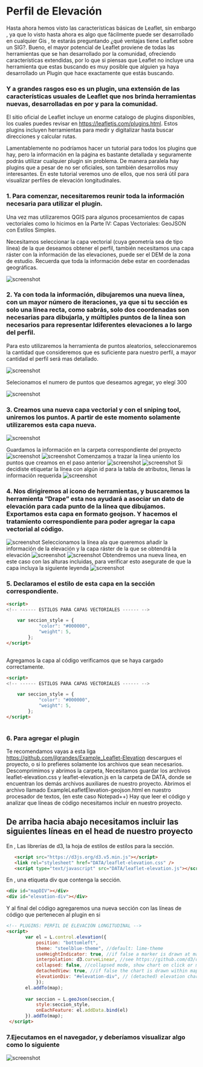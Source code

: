 # Perfil de Elevación
Hasta ahora hemos visto las características básicas de Leaflet, sin embargo , ya que lo visto hasta ahora es algo que fácilmente puede ser desarrollado en cualquier Gis , te estarás preguntando ¿qué ventajas tiene Leaflet sobre un SIG?. Bueno, el mayor potencial de Leaflet proviene de todas las herramientas que se han desarrollado por la comunidad, ofreciendo características extendidas, por lo que si piensas que Leaflet no incluye una herramienta que estas buscando es muy posible que alguien ya haya desarrollado un Plugin que hace exactamente que estás buscando. 
###  Y a grandes rasgos eso es un plugin, una extensión de las características usuales de Leaflet que nos brinda herramientas nuevas, desarrolladas en por y para la comunidad.

El sitio oficial de Leaflet incluye un enorme catalogo de plugins disponibles, los cuales puedes revisar en https://leafletjs.com/plugins.html. Estos plugins incluyen herramientas para  medir  y digitalizar hasta buscar direcciones y calcular rutas.

Lamentablemente no podríamos hacer un tutorial para todos los plugins que hay, pero la información en la página es bastante detallada y seguramente podrás utilizar cualquier plugin sin problema. De manera paralela hay plugins que a pesar de no ser oficiales, son también desarrollos muy interesantes. En este tutorial veremos uno de ellos, que nos será útil para visualizar perfiles de elevación longitudinales. 

### 1.	Para comenzar, necesitaremos reunir toda la información necesaria para utilizar el plugin. 

Una vez mas utilizaremos QGIS para algunos procesamientos de capas vectoriales como lo hicimos en la Parte IV: Capas Vectoriales: GeoJSON con Estilos Simples. 

Necesitamos seleccionar la capa vectorial (cuya geometría sea de tipo línea) de la que deseamos obtener el perfil, también necesitamos una capa ráster con la información de las elevaciones, puede ser el DEM de la zona de estudio. Recuerda que toda la información debe estar en coordenadas geográficas.

![screenshot](https://raw.githubusercontent.com/sampach95/PerfilDeElevacion/master/img/Imagen1.png )

### 2.	Ya con toda la información, dibujaremos una nueva línea, con un mayor número de iteraciones, ya que si tu sección es solo una línea recta, como sabrás, solo dos coordenadas son necesarias para dibujarla, y múltiples puntos de la línea son necesarios para representar ldiferentes elevaciones a lo largo del perfil.

 Para esto utilizaremos la herramienta de puntos aleatorios, seleccionaremos la cantidad que consideremos que es suficiente para nuestro perfil, a mayor cantidad el perfil será mas detallado. 

![screenshot](https://raw.githubusercontent.com/sampach95/PerfilDeElevacion/master/img/Imagen2.png )

  Selecionamos el numero de puntos que deseamos agregar, yo elegí 300
  
  ![screenshot](https://raw.githubusercontent.com/sampach95/PerfilDeElevacion/master/img/Imagen3.png )

### 3. Creamos una nueva capa vectorial y con el sniping tool, uniremos los puntos. A partir de este momento solamente utilizaremos esta capa nueva. 

  ![screenshot](https://raw.githubusercontent.com/sampach95/PerfilDeElevacion/master/img/Imagen4.png )
  
  Guardamos la información en la carpeta correspondiente del proyecto
 ![screenshot](https://raw.githubusercontent.com/sampach95/PerfilDeElevacion/master/img/Imagen5.png )
 ![screenshot](https://raw.githubusercontent.com/sampach95/PerfilDeElevacion/master/img/Imagen6.png )
  Comenzamos a trazar la linea uniento los puntos que creamos en el paso anterior
 ![screenshot](https://raw.githubusercontent.com/sampach95/PerfilDeElevacion/master/img/Imagen8.png )
  ![screenshot](https://raw.githubusercontent.com/sampach95/PerfilDeElevacion/master/img/Imagen9.png )
  Si decidiste etiquetar la línea con algún id para la tabla de atributos, llenas la información requerida
 ![screenshot](https://raw.githubusercontent.com/sampach95/PerfilDeElevacion/master/img/Imagen10.png )
 
 
### 4. Nos dirigiremos al icono de herramientas, y buscaremos la herramienta “Drape” esta nos ayudará a asociar un dato de elevación para cada punto de la línea que dibujamos. Exportamos esta capa en formato geojson. Y hacemos el tratamiento correspondiente para poder agregar la capa vectorial al código. 
![screenshot](https://raw.githubusercontent.com/sampach95/PerfilDeElevacion/master/img/Imagen11.png )
 Seleccionamos la línea ala que queremos añadir la información de la elevación y la capa ráster de la que se obtendrá la elevación
![screenshot](https://raw.githubusercontent.com/sampach95/PerfilDeElevacion/master/img/Imagen12.png )
![screenshot](https://raw.githubusercontent.com/sampach95/PerfilDeElevacion/master/img/Imagen13.png )
 Obtendremos una nueva línea, en este caso con las alturas incluidas, para verificar esto asegurate de que la capa incluya la siguiente leyenda 
![screenshot](https://raw.githubusercontent.com/sampach95/PerfilDeElevacion/master/img/Imagen14.png )

### 5.  Declaramos el estilo de esta capa en la sección correspondiente. 

``` html
<script>
<!-- ------ ESTILOS PARA CAPAS VECTORIALES ------ -->

	var seccion_style = {
		    "color": "#000000",
		    "weight": 5,
		};
</script>
	
```

 Agregamos la capa al código verificamos que se haya cargado correctamente.

``` html
<script>
<!-- ------ ESTILOS PARA CAPAS VECTORIALES ------ -->

	var seccion_style = {
		    "color": "#000000",
		    "weight": 5,
		};
</script>
	
```

### 6. Para agregar el plugin
Te recomendamos vayas a esta liga https://github.com/jlgrandes/Example_Leaflet-Elevation descargues el proyecto, o si lo prefieres solamente los archivos que sean necesarios. Descomprimimos y abrimos la carpeta, Necesitamos guardar los archivos leaflet-elevation.css y
leaflet-elevation.js  en la carpeta de DATA, donde se encuentran los demás archivos auxiliares de nuestro proyecto.  Abrimos el archivo llamado ExampleLeafletElevation-geojson.html en nuestro procesador de textos, (en este caso Notepad++)  Hay que leer el código y analizar que líneas de código necesitamos incluir en nuestro proyecto. 

## De arriba hacia abajo necesitamos incluir las siguientes líneas en el head de nuestro proyecto

En <head>, Las librerías de d3, la hoja de estilos de estilos para la sección.
 
 ``` html
 	<script src="https://d3js.org/d3.v5.min.js"></script>
	<link rel="stylesheet" href="DATA/leaflet-elevation.css" />
	<script type="text/javascript" src="DATA/leaflet-elevation.js"></script>
 ```
  
En <body>, una etiqueta div que contenga la sección.

``` html
<div id="mapDIV"></div>
<div id="elevation-div"></div>
```

Y al final del código agregaremos una nueva sección con las líneas de código que pertenecen al plugin en si
 
 ``` html
<!-- PLUGINS: PERFIL DE ELEVACIÓN LONGITUDINAL -->
 <script>
		var el = L.control.elevation({
  			position: "bottomleft",
            theme: "steelblue-theme", //default: lime-theme
            useHeightIndicator: true, //if false a marker is drawn at map position
            interpolation: d3.curveLinear, //see https://github.com/d3/d3/wiki/
            collapsed: false, //collapsed mode, show chart on click or mouseover
            detachedView: true, //if false the chart is drawn within map container
            elevationDiv: "#elevation-div", // (detached) elevation chart container
			});
		el.addTo(map);
		
		var seccion = L.geoJson(seccion,{
			style:seccion_style,
		    onEachFeature: el.addData.bind(el)
		}).addTo(map);
  </script>

```

### 7.Ejecutamos en el navegador, y deberíamos  visualizar algo como lo siguiente
![screenshot](https://raw.githubusercontent.com/sampach95/PerfilDeElevacion/master/img/Imagen18.png )




